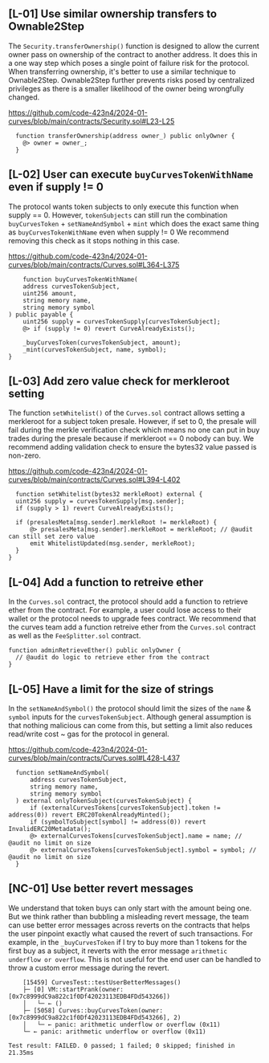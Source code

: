 ## [L-01] Use similar ownership transfers to Ownable2Step
The `Security.transferOwnership()` function is designed to allow the current owner pass on ownership of the contract to another address. It does this in a one way step which poses a single point of failure risk for the protocol. When transferring ownership, it's better to use a similar technique to Ownable2Step. Ownable2Step further prevents risks posed by centralized privileges as there is a smaller likelihood of the owner being wrongfully changed.

https://github.com/code-423n4/2024-01-curves/blob/main/contracts/Security.sol#L23-L25

```solidity
  function transferOwnership(address owner_) public onlyOwner {
    @> owner = owner_;
  }
```

## [L-02] User can execute `buyCurvesTokenWithName` even if supply != 0
The protocol wants token subjects to only execute this function when supply == 0.
However, `tokenSubjects` can still run the combination `buyCurvesToken` + `setNameAndSymbol` + `mint` which does the exact same thing as `buyCurvesTokenWithName` even when supply != 0
We recommend removing this check as it stops nothing in this case.

https://github.com/code-423n4/2024-01-curves/blob/main/contracts/Curves.sol#L364-L375

```solidity
    function buyCurvesTokenWithName(
    address curvesTokenSubject,
    uint256 amount,
    string memory name,
    string memory symbol
) public payable {
    uint256 supply = curvesTokenSupply[curvesTokenSubject];
    @> if (supply != 0) revert CurveAlreadyExists();

    _buyCurvesToken(curvesTokenSubject, amount);
    _mint(curvesTokenSubject, name, symbol);
}
```

## [L-03] Add zero value check for merkleroot setting
The function `setWhitelist()` of the `Curves.sol` contract allows setting a merkleroot for a subject token presale. However, if set to 0, the presale will fail during the merkle verification check which means no one can put in buy trades during the presale because if merkleroot == 0 nobody can buy.
We recommend adding validation check to ensure the bytes32 value passed is non-zero.

https://github.com/code-423n4/2024-01-curves/blob/main/contracts/Curves.sol#L394-L402

```solidity
  function setWhitelist(bytes32 merkleRoot) external {
  uint256 supply = curvesTokenSupply[msg.sender];
  if (supply > 1) revert CurveAlreadyExists();

  if (presalesMeta[msg.sender].merkleRoot != merkleRoot) {
      @> presalesMeta[msg.sender].merkleRoot = merkleRoot; // @audit can still set zero value
      emit WhitelistUpdated(msg.sender, merkleRoot);
  }
}
```

## [L-04] Add a function to retreive ether
In the `Curves.sol` contract, the protocol should add a function to retrieve ether from the contract. For example, a user could lose access to their wallet or the protocol needs to upgrade fees contract. We recommend that the curves team add a function retreive ether from the `Curves.sol` contract as well as the `FeeSplitter.sol` contract.


```solidity
function adminRetrieveEther() public onlyOwner {
  // @audit do logic to retrieve ether from the contract
}
```

## [L-05] Have a limit for the size of strings
In the `setNameAndSymbol()` the protocol should limit the sizes of the `name` & `symbol` inputs for the `curvesTokenSubject`. Although general assumption is that nothing malicious can come from this, but setting a limit also reduces read/write cost ~ gas for the protocol in general.

https://github.com/code-423n4/2024-01-curves/blob/main/contracts/Curves.sol#L428-L437

```solidity
  function setNameAndSymbol(
      address curvesTokenSubject,
      string memory name,
      string memory symbol
  ) external onlyTokenSubject(curvesTokenSubject) {
      if (externalCurvesTokens[curvesTokenSubject].token != address(0)) revert ERC20TokenAlreadyMinted();
      if (symbolToSubject[symbol] != address(0)) revert InvalidERC20Metadata();
      @> externalCurvesTokens[curvesTokenSubject].name = name; // @audit no limit on size
      @> externalCurvesTokens[curvesTokenSubject].symbol = symbol; // @audit no limit on size
  }
```

## [NC-01] Use better revert messages
We understand that token buys can only start with the amount being one. But we think rather than bubbling a misleading revert message, the team can use better error messages across reverts on the contracts that helps the user pinpoint exactly what caused the revert of such transactions. For example, in the `_buyCurvesToken` if I try to buy more than 1 tokens for the first buy as a subject, it reverts with the error message `arithmetic underflow or overflow`. This is not useful for the end user can be handled to throw a custom error message during the revert.

```solidity
    [15459] CurvesTest::testUserBetterMessages()
    ├─ [0] VM::startPrank(owner: [0x7c8999dC9a822c1f0Df42023113EDB4FDd543266])
    │   └─ ← ()
    ├─ [5058] Curves::buyCurvesToken(owner: [0x7c8999dC9a822c1f0Df42023113EDB4FDd543266], 2)
    │   └─ ← panic: arithmetic underflow or overflow (0x11)
    └─ ← panic: arithmetic underflow or overflow (0x11)

Test result: FAILED. 0 passed; 1 failed; 0 skipped; finished in 21.35ms
```